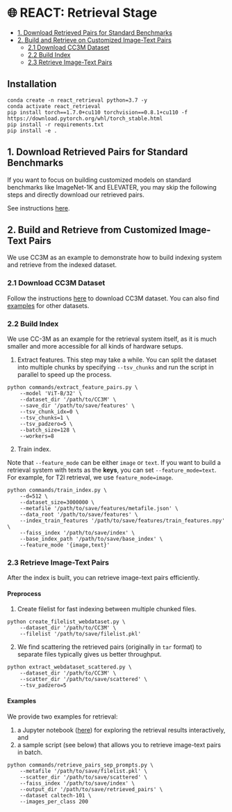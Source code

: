 # :globe_with_meridians: REACT: Retrieval Stage


- [1. Download Retrieved Pairs for Standard Benchmarks](#1.-Download-Retrieved-Pairs-for-Standard-Benchmarks)
- [2. Build and Retrieve on Customized Image-Text Pairs](#2.-Build-and-Retrieve-from-Customized-Image-Text-Pairs)
  - [2.1 Download CC3M Dataset](#2.1-Download-CC3M-Dataset) 
  - [2.2 Build Index](#2.2-Build-Index)
  - [2.3 Retrieve Image-Text Pairs](#2.3-Retrieve-Image-Text-Pairs)

## Installation

```Shell
conda create -n react_retrieval python=3.7 -y
conda activate react_retrieval
pip install torch==1.7.0+cu110 torchvision==0.8.1+cu110 -f https://download.pytorch.org/whl/torch_stable.html
pip install -r requirements.txt
pip install -e .
```

## 1. Download Retrieved Pairs for Standard Benchmarks

If you want to focus on building customized models on standard benchmarks like ImageNet-1K and ELEVATER, you may skip the following steps and directly download our retrieved pairs.

See instructions [here](../react_customization).

## 2. Build and Retrieve from Customized Image-Text Pairs
We use CC3M as an example to demonstrate how to build indexing system and retrieve from the indexed dataset.

### 2.1 Download CC3M Dataset

Follow the instructions [here](https://github.com/rom1504/img2dataset/blob/main/dataset_examples/cc3m.md) to download CC3M dataset.  You can also find [examples](https://github.com/rom1504/img2dataset#examples) for other datasets.

### 2.2 Build Index
We use CC-3M as an example for the retrieval system itself, as it is much smaller and more accessible for all kinds of hardware setups.

1. Extract features.  This step may take a while.  You can split the dataset into multiple chunks by specifying `--tsv_chunks` and run the script in parallel to speed up the process.

```Shell
python commands/extract_feature_pairs.py \
    --model 'ViT-B/32' \
    --dataset_dir '/path/to/CC3M' \
    --save_dir '/path/to/save/features' \
    --tsv_chunk_idx=0 \
    --tsv_chunks=1 \
    --tsv_padzero=5 \
    --batch_size=128 \
    --workers=8
```

2. Train index.

Note that `--feature_mode` can be either `image` or `text`.  If you want to build a retrieval system with texts as the **keys**, you can set `--feature_mode=text`.  For example, for T2I retrieval, we use `feature_mode=image`.

```Shell
python commands/train_index.py \
    --d=512 \
    --dataset_size=3000000 \
    --metafile '/path/to/save/features/metafile.json' \
    --data_root '/path/to/save/features' \
    --index_train_features '/path/to/save/features/train_features.npy' \
    --faiss_index '/path/to/save/index' \
    --base_index_path '/path/to/save/base_index' \
    --feature_mode '{image,text}'
```

### 2.3 Retrieve Image-Text Pairs

After the index is built, you can retrieve image-text pairs efficiently.

#### Preprocess

1. Create filelist for fast indexing between multiple chunked files.

```Shell
python create_filelist_webdataset.py \
    --dataset_dir '/path/to/CC3M' \
    --filelist '/path/to/save/filelist.pkl'
```

2. We find scattering the retrieved pairs (originally in `tar` format) to separate files typically gives us better throughput.

```Shell
python extract_webdataset_scattered.py \
    --dataset_dir '/path/to/CC3M' \
    --scatter_dir '/path/to/save/scattered' \
    --tsv_padzero=5
```

#### Examples
We provide two examples for retrieval:
1. a Jupyter notebook ([here](./notebook/retrieve_pairs.ipynb)) for exploring the retrieval results interactively, and
2. a sample script (see below) that allows you to retrieve image-text pairs in batch.

```Shell
python commands/retrieve_pairs_sep_prompts.py \
    --metafile '/path/to/save/filelist.pkl' \
    --scatter_dir '/path/to/save/scattered' \
    --faiss_index '/path/to/save/index' \
    --output_dir '/path/to/save/retrieved_pairs' \
    --dataset caltech-101 \
    --images_per_class 200
```

